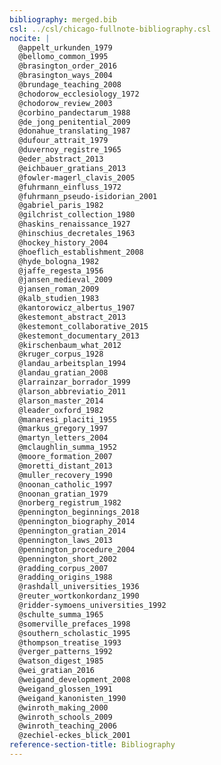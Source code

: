 ```yaml
---
bibliography: merged.bib
csl: ../csl/chicago-fullnote-bibliography.csl
nocite: |
  @appelt_urkunden_1979
  @bellomo_common_1995
  @brasington_order_2016
  @brasington_ways_2004
  @brundage_teaching_2008
  @chodorow_ecclesiology_1972
  @chodorow_review_2003
  @corbino_pandectarum_1988
  @de_jong_penitential_2009
  @donahue_translating_1987
  @dufour_attrait_1979
  @duvernoy_registre_1965
  @eder_abstract_2013
  @eichbauer_gratians_2013
  @fowler-magerl_clavis_2005
  @fuhrmann_einfluss_1972
  @fuhrmann_pseudo-isidorian_2001
  @gabriel_paris_1982
  @gilchrist_collection_1980
  @haskins_renaissance_1927
  @hinschius_decretales_1963
  @hockey_history_2004
  @hoeflich_establishment_2008
  @hyde_bologna_1982
  @jaffe_regesta_1956
  @jansen_medieval_2009
  @jansen_roman_2009
  @kalb_studien_1983
  @kantorowicz_albertus_1907
  @kestemont_abstract_2013
  @kestemont_collaborative_2015
  @kestemont_documentary_2013
  @kirschenbaum_what_2012
  @kruger_corpus_1928
  @landau_arbeitsplan_1994
  @landau_gratian_2008
  @larrainzar_borrador_1999
  @larson_abbreviatio_2011
  @larson_master_2014
  @leader_oxford_1982
  @manaresi_placiti_1955
  @markus_gregory_1997
  @martyn_letters_2004
  @mclaughlin_summa_1952
  @moore_formation_2007
  @moretti_distant_2013
  @muller_recovery_1990
  @noonan_catholic_1997
  @noonan_gratian_1979
  @norberg_registrum_1982
  @pennington_beginnings_2018
  @pennington_biography_2014
  @pennington_gratian_2014
  @pennington_laws_2013
  @pennington_procedure_2004
  @pennington_short_2002
  @radding_corpus_2007
  @radding_origins_1988
  @rashdall_universities_1936
  @reuter_wortkonkordanz_1990
  @ridder-symoens_universities_1992
  @schulte_summa_1965
  @somerville_prefaces_1998
  @southern_scholastic_1995
  @thompson_treatise_1993
  @verger_patterns_1992
  @watson_digest_1985
  @wei_gratian_2016
  @weigand_development_2008
  @weigand_glossen_1991
  @weigand_kanonisten_1990
  @winroth_making_2000
  @winroth_schools_2009
  @winroth_teaching_2006
  @zechiel-eckes_blick_2001
reference-section-title: Bibliography
---
```


